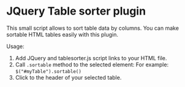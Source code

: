# JQuery Table sorter plugin

This small script allows to sort table data by columns.
You can make sortable HTML tables easily with this plugin. 

Usage:
1. Add JQuery and tablesorter.js script links to your HTML file.
2. Call `.sortable` method to the selected element:
For example: `$("#myTable").sortable()`
3. Click to the header of your selected table.